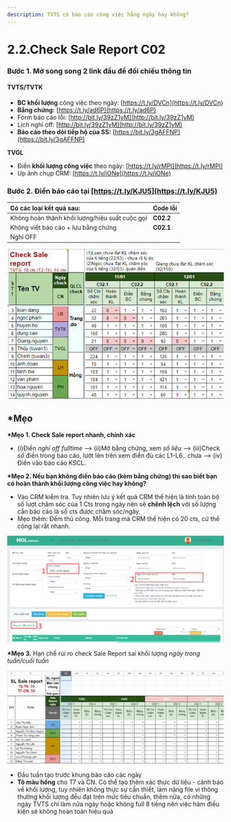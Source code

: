 ```yaml
---
description: TVTS có báo cáo công việc hằng ngày hay không?
---
```


# 2.2.Check Sale Report C02

### **Bước 1**. Mở song song 2 link đầu để đối chiếu thông tin

#### TVTS/TVTK

* **BC khối lượng** công việc theo ngày: [https://t.ly/DVCn](https://t.ly/DVCn)
* **Bằng chứng:** [https://t.ly/ad6P](https://t.ly/ad6P)
* Form báo cáo lỗi: [http://bit.ly/39zZ1yM](http://bit.ly/39zZ1yM)
* Lịch nghỉ off: [http://bit.ly/39zZ1yM](http://bit.ly/39zZ1yM)
* **Báo cáo theo dõi tiếp hộ của SS:** [https://bit.ly/3gAFFNP](https://bit.ly/3gAFFNP)

**TVGL**

* Điền **khối lượng công việc** theo ngày: [https://t.ly/rMPI](https://t.ly/rMPI)
* Up ảnh chụp CRM: [https://t.ly/iONe](https://t.ly/iONe)

### **Bước 2.** Điền báo cáo tại [https://t.ly/KJU5](https://t.ly/KJU5)



| Có các loại kết quả sau: | Code lỗi |
| :--- | :--- |
| Không hoàn thành khối lượng/hiệu suất cuộc gọi | **C02.2** |
| Không viết báo cáo + lưu bằng chứng | **C02.1** |
| Nghỉ OFF |  |

![](../../.gitbook/assets/4%20%286%29.png)

## **\*Mẹo**

**\*Mẹo 1. Check Sale report nhanh, chính xác**

* \(i\)Điền _nghỉ off fulltime_ --&gt; \(ii\)Mở bằng chứng, xem _số liệu_ --&gt; \(iii\)Check _số_ điền trong báo cáo, lướt lên trên xem điền đủ các L1-L6.. chưa --&gt; \(iv\) Điền vào báo cáo KSCL.

**\*Mẹo 2. Nếu bạn không điền báo cáo \(kèm bằng chứng\) thì sao biết bạn có hoàn thành khối lượng công việc hay không?**

* Vào CRM kiểm tra. Tuy nhiên lưu ý kết quả CRM thể hiện là tính toàn bộ số lượt chăm sóc của 1 Cts trong ngày nên sẽ **chênh lệch** với số lượng cần báo cáo là số cts được chăm sóc/ngày.
* Mẹo thêm: Đếm thủ công. Mỗi trang mà CRM thể hiện có 20 cts, cứ thể cộng lại rất nhanh.

![](../../.gitbook/assets/1-2.png)

**\*Mẹo 3.** Hạn chế rủi ro check Sale Report sai khối lượng _ngày trong tuần/cuối tuần_

![](../../.gitbook/assets/3-3.png)

* Đầu tuần tạo trước khung báo cáo các ngày
* **Tô màu hồng** cho T7 và CN. Có thể tạo thêm xác thực dữ liệu - cảnh báo về khối lượng, tuy nhiên không thực sự cần thiết, làm nặng file vì thông thường khối lượng đều đạt trên mức tiêu chuẩn, thêm nữa, có những ngày TVTS chỉ làm nửa ngày hoặc không full 8 tiếng nên việc hàm điều kiện sẽ không hoàn toàn hiệu quả

